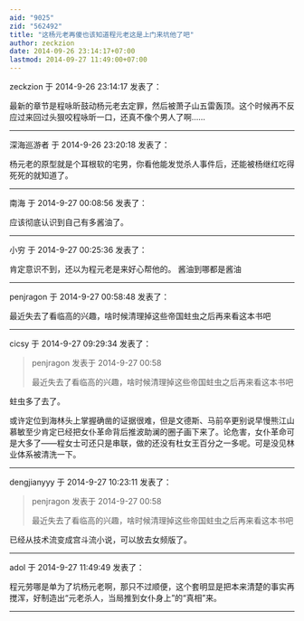 ```yaml
---
aid: "9025"
zid: "562492"
title: "这杨元老再傻也该知道程元老这是上门来坑他了吧"
author: zeckzion
date: 2014-09-26 23:14:17+07:00
lastmod: 2014-09-27 11:49:00+07:00
---
```


zeckzion 于 2014-9-26 23:14:17 发表了：

最新的章节是程咏昕鼓动杨元老去定罪，然后被萧子山五雷轰顶。这个时候再不反应过来回过头狠咬程咏昕一口，还真不像个男人了啊……

---

深海巡游者 于 2014-9-26 23:20:18 发表了：

杨元老的原型就是个耳根软的宅男，你看他能发觉杀人事件后，还能被杨继红吃得死死的就知道了。

---

南海 于 2014-9-27 00:08:56 发表了：

应该彻底认识到自己有多酱油了。

---

小穷 于 2014-9-27 00:25:36 发表了：

肯定意识不到，还以为程元老是来好心帮他的。 酱油到哪都是酱油

---

penjragon 于 2014-9-27 00:58:48 发表了：

最近失去了看临高的兴趣，啥时候清理掉这些帝国蛀虫之后再来看这本书吧

---

cicsy 于 2014-9-27 09:29:34 发表了：

> penjragon 发表于 2014-9-27 00:58
>
> 最近失去了看临高的兴趣，啥时候清理掉这些帝国蛀虫之后再来看这本书吧

蛀虫多了去了。

或许定位到海林头上掌握确凿的证据很难，但是文德斯、马前卒更别说早慢熊江山慕敏至少肯定已经把女仆革命背后推波助澜的圈子画下来了。论危害，女仆革命可是大多了——程女士可还只是串联，做的还没有杜女王百分之一多呢。可是没见林业体系被清洗一下。

---

dengjianyyy 于 2014-9-27 10:23:11 发表了：

> penjragon 发表于 2014-9-27 00:58
>
> 最近失去了看临高的兴趣，啥时候清理掉这些帝国蛀虫之后再来看这本书吧

已经从技术流变成宫斗流小说，可以放去女频版了。

---

adol 于 2014-9-27 11:49:49 发表了：

程元劳哪是单为了坑杨元老啊，那只不过顺便，这个套明显是把本来清楚的事实再搅浑，好制造出“元老杀人，当局推到女仆身上”的“真相”来。

---

